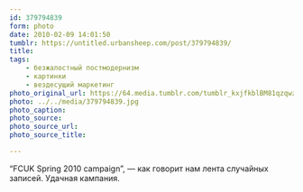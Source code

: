 ```yaml
---
id: 379794839
form: photo
date: 2010-02-09 14:01:50
tumblr: https://untitled.urbansheep.com/post/379794839/
title:
tags:
    - безжалостный постмодернизм
    - картинки
    - вездесущий маркетинг
photo_original_url: https://64.media.tumblr.com/tumblr_kxjfkblBM81qzqwzso1_640.jpg
photo: ../../media/379794839.jpg
photo_caption:
photo_source:
photo_source_url:
photo_source_title:

---
```


<p>“FCUK Spring 2010 campaign”, — как говорит нам лента случайных записей. Удачная кампания.</p>
